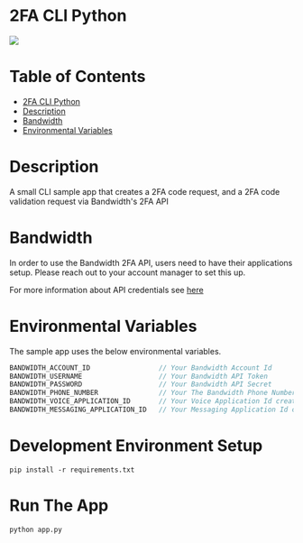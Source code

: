 # 2FA CLI Python 
<a href="http://dev.bandwidth.com"><img src="https://s3.amazonaws.com/bwdemos/BW-VMP.png"/></a>
</div>

 # Table of Contents

<!-- TOC -->

- [2FA CLI Python](#2fa-cli-python)
- [Description](#description)
- [Bandwidth](#bandwidth)
- [Environmental Variables](#environmental-variables)

<!-- /TOC -->

# Description
A small CLI sample app that creates a 2FA code request, and a 2FA code validation request via Bandwidth's 2FA API

# Bandwidth

In order to use the Bandwidth 2FA API, users need to have their applications setup. Please reach out to your account manager to set this up. 

For more information about API credentials see [here](https://dev.bandwidth.com/guides/accountCredentials.html#top)

# Environmental Variables
The sample app uses the below environmental variables.
```java
BANDWIDTH_ACCOUNT_ID                 // Your Bandwidth Account Id
BANDWIDTH_USERNAME                   // Your Bandwidth API Token
BANDWIDTH_PASSWORD                   // Your Bandwidth API Secret
BANDWIDTH_PHONE_NUMBER               // Your The Bandwidth Phone Number
BANDWIDTH_VOICE_APPLICATION_ID       // Your Voice Application Id created in the dashboard
BANDWIDTH_MESSAGING_APPLICATION_ID   // Your Messaging Application Id created in the dashboard
```

# Development Environment Setup

```
pip install -r requirements.txt
```

# Run The App

```
python app.py
```
